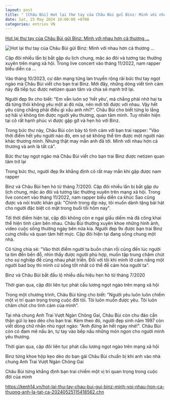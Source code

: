 ```yaml
---
layout: post
title: " [Châu Bùi] Hot lại thư tay của Châu Bùi gửi Binz: Mình với nhau hơn cả thương ..."
date: Sat, 25 May 2024 10:00:00 +0700
categories: entries VN
---
```

[Hot lại thư tay của Châu Bùi gửi Binz: Mình với nhau hơn cả thương ...](https://kenh14.vn/hot-lai-thu-tay-chau-bui-gui-binz-minh-voi-nhau-hon-ca-thuong-anh-la-tat-ca-20240525115418562.chn)

![Hot lại thư tay của Châu Bùi gửi Binz: Mình với nhau hơn cả thương ...](https://kenh14cdn.com/zoom/600_315/203336854389633024/2024/5/25/photo1716612453694-17166124591671543667194.jpeg)

Cặp đôi nhiều lần bị bắt gặp du lịch chung, mặc áo đôi và tương tác thường xuyên trên mạng xã hội. Trong live concert vào tháng 11/2022, nam rapper biểu diễn ca ...

Vào tháng 10/2023, cư dân mạng từng lan truyền rộng rãi bức thư tay ngọt ngào mà Châu Bùi viết cho bạn trai Binz. Mới đây, những dòng viết tình cảm này đã tiếp tục được netizen quan tâm và chia sẻ mạnh trở lại.

Người đẹp 9x cho biết: "Em vẫn luôn sợ 'hết yêu', mà chẳng phải nhờ hai ta đã từng thôi không yêu một ai đó nữa, nên mới tới được với nhau. Vậy hết yêu cũng chẳng phải điều gì xấu anh nhỉ?". Châu Bùi cho biết từng lo lắng sợ hãi vì không tìm được người yêu thương, quan tâm mình. Tuy nhiên hiện tại cô rất hạnh phúc vì được gặp gỡ và hẹn hò với Binz.

Trong bức thư này, Châu Bùi còn bày tỏ tình cảm với bạn trai rapper: "Vào thời điểm hết yêu người nào đó, em sợ sẽ không thể tìm được một người nào khác thương mình. Nhưng thật may mắn anh đã tới. Mình với nhau hơn cả thương và anh là tất cả".



Bức thư tay ngọt ngào mà Châu Bùi viết cho bạn trai Binz được netizen quan tâm trở lại

Trong bức thư, người đẹp 9x khẳng định cô rất may mắn khi gặp được nam rapper

Binz và Châu Bùi hẹn hò từ tháng 7/2020. Cặp đôi nhiều lần bị bắt gặp du lịch chung, mặc áo đôi và tương tác thường xuyên trên mạng xã hội. Trong live concert vào tháng 11/2022, nam rapper biểu diễn ca khúc Sao cũng được và nói trước khán giả: "Chính trong dịp này, tôi muốn dành tặng bài hát cho người đặc biệt có mặt trong buổi tối hôm nay".



Tới thời điểm hiện tại, cặp đôi không còn e ngại giấu diếm mà đã công khai thể hiện tình cảm bên nhau. Châu Bùi thường xuyên khoe những hình ảnh, video cuộc sống thường ngày bên nửa kia. Người đẹp 9x được bạn trai Binz cưng chiều và quan tâm hết mực. Cặp đôi hiện tại đang sống chung một nhà.

Cô từng chia sẻ: "Vào thời điểm người ta buồn chán rồi cũng đến lúc người ta tìm đến bến đỗ, nhìn thấy được người phù hợp, muốn tập trung chăm chút cho sự nghiệp để cùng nhau phát triển. Đối với tôi khi mình lỡ cảm nắng một người bad boy thì mình cứ sống tốt nhất có thể để cảm hóa người ta".

Binz và Châu Bùi bắt đầu lộ nhiều dấu hiệu hẹn hò từ tháng 7/2020

Thời gian qua, cặp đôi liên tục phát cẩu lương ngọt ngào trên mạng xã hội

Trong một chương trình, Châu Bùi từng cho biết: "Người yêu luôn luôn chiếm một vị trí quan trọng trong cuộc đời tôi. Tôi luôn muốn được yêu. Tôi luôn chăm chút cho tình cảm của mình".



Tại nhà chung Anh Trai Vượt Ngàn Chông Gai, Châu Bùi còn chu đáo cẩn thận gửi lọ kẹo dẻo cho bạn trai. Kèm theo đó, người đẹp sinh năm 1997 còn viết dòng chữ nhắn nhủ ngọt ngào: "Anh đừng ăn hết ngay nhé!". Châu Bùi còn có đam mê nấu ăn, tự tay vào bếp nấu những món ngon cho người mình yêu thương.

Thời gian qua, cặp đôi liên tục phát cẩu lương ngọt ngào trên mạng xã hội

Binz từng khoe hộp kẹo dẻo do bạn gái Châu Bùi chuẩn bị khi anh vào nhà chung Anh Trai Vượt Ngàn Chông Gai

Châu Bùi từng khẳng định bạn trai chiếm một vị trí quan trọng trong cuộc đời của mình

https://kenh14.vn/hot-lai-thu-tay-chau-bui-gui-binz-minh-voi-nhau-hon-ca-thuong-anh-la-tat-ca-20240525115418562.chn

